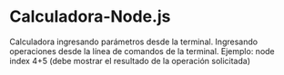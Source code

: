 # Calculadora-Node.js
Calculadora ingresando parámetros desde la terminal.
Ingresando operaciones desde la línea de comandos de la terminal.
Ejemplo: node index 4+5 (debe mostrar el resultado de la operación solicitada)
